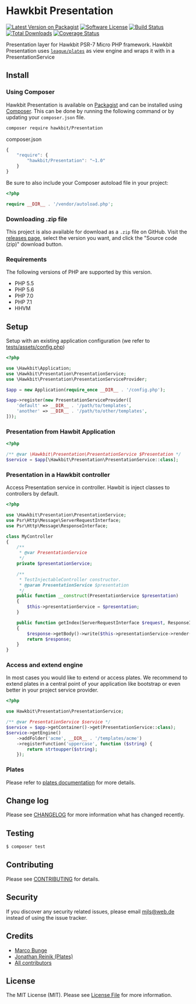 # Hawkbit Presentation

[![Latest Version on Packagist][ico-version]][link-packagist]
[![Software License][ico-license]](LICENSE.md)
[![Build Status][ico-travis]][link-travis]
[![Total Downloads][ico-downloads]][link-downloads]
[![Coverage Status][ico-coveralls]][link-coveralls]

Presentation layer for Hawkbit PSR-7 Micro PHP framework.
Hawkbit Presentation uses [`league/plates`](http://platesphp.com/) as view engine and wraps it with in a PresentationService

## Install

### Using Composer

Hawkbit Presentation is available on [Packagist][link-packagist] and can be installed using [Composer](https://getcomposer.org/). This can be done by running the following command or by updating your `composer.json` file.

```bash
composer require hawkbit/Presentation
```

composer.json

```javascript
{
    "require": {
        "hawkbit/Presentation": "~1.0"
    }
}
```

Be sure to also include your Composer autoload file in your project:

```php
<?php

require __DIR__ . '/vendor/autoload.php';
```

### Downloading .zip file

This project is also available for download as a `.zip` file on GitHub. Visit the [releases page](https://github.com/hawkbit/Presentation/releases), select the version you want, and click the "Source code (zip)" download button.

### Requirements

The following versions of PHP are supported by this version.

* PHP 5.5
* PHP 5.6
* PHP 7.0
* PHP 7.1
* HHVM

## Setup

Setup with an existing application configuration (we refer to [tests/assets/config.php](tests/assets/config.php))

```php
<?php

use \Hawkbit\Application;
use \Hawkbit\Presentation\PresentationService;
use \Hawkbit\Presentation\PresentationServiceProvider;

$app = new Application(require_once __DIR__ . '/config.php');

$app->register(new PresentationServiceProvider([
    'default' => __DIR__ . '/path/to/templates',
    'another' => __DIR__ . '/path/to/other/templates',
]));
```

### Presentation from Hawbit Application

```php
<?php

/** @var \Hawkbit\Presentation\PresentationService $Presentation */
$service = $app[\Hawkbit\Presentation\PresentationService::class];

```

### Presentation in a Hawkbit controller

Access Presentation service in controller. Hawbit is inject classes to controllers by default.

```php
<?php

use \Hawkbit\Presentation\PresentationService;
use Psr\Http\Message\ServerRequestInterface;
use Psr\Http\Message\ResponseInterface;

class MyController
{
    /**
     * @var PresentationService
     */
    private $presentationService;

    /**
     * TestInjectableController constructor.
     * @param PresentationService $presentation
     */
    public function __construct(PresentationService $presentation)
    {
        $this->presentationService = $presentation;
    }

    public function getIndex(ServerRequestInterface $request, ResponseInterface $response, array $args = [])
    {
        $response->getBody()->write($this->presentationService->render('index', ['world' => 'World']));
        return $response;
    }
}
```

### Access and extend engine

In most cases you would like to extend or access plates. We recommend to extend plates
in a central point of your application like bootstrap or even better in your project service provider.

```php
<?php

use Hawkbit\Presentation\PresentationService;

/** @var PresentationService $service */
$service = $app->getContainer()->get(PresentationService::class);
$service->getEngine()
    ->addFolder('acme', __DIR__ . '/templates/acme')
    ->registerFunction('uppercase', function ($string) {
        return strtoupper($string);
    });

```

### Plates

Please refer to [plates documentation](http://platesphp.com) for more details.

## Change log

Please see [CHANGELOG](CHANGELOG.md) for more information what has changed recently.

## Testing

``` bash
$ composer test
```

## Contributing

Please see [CONTRIBUTING](CONTRIBUTING.md) for details.

## Security

If you discover any security related issues, please email <mjls@web.de> instead of using the issue tracker.

## Credits

- [Marco Bunge](https://github.com/mbunge)
- [Jonathan Reinik (Plates)](https://github.com/reinink)
- [All contributors](https://github.com/hawkbit/Presentation/graphs/contributors)

## License

The MIT License (MIT). Please see [License File](LICENSE.md) for more information.

[ico-version]: https://img.shields.io/packagist/v/hawkbit/presentation.svg?style=flat-square
[ico-license]: https://img.shields.io/badge/license-MIT-brightgreen.svg?style=flat-square
[ico-travis]: https://img.shields.io/travis/HawkBitPhp/hawkbit-presentation/master.svg?style=flat-square
[ico-downloads]: https://img.shields.io/packagist/dt/hawkbit/presentation.svg?style=flat-square
[ico-coveralls]: https://img.shields.io/coveralls/HawkBitPhp/hawkbit-presentation/master.svg?style=flat-square

[link-packagist]: https://packagist.org/packages/hawkbit/presentation
[link-travis]: https://travis-ci.org/HawkBitPhp/hawkbit-presentation
[link-downloads]: https://packagist.org/packages/hawkbit/presentation
[link-author]: https://github.com/mbunge
[link-contributors]: ../../contributors
[link-coveralls]: https://coveralls.io/github/HawkBitPhp/hawkbit-presentation
